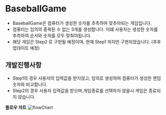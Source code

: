 # BaseballGame

* BaseballGame은 컴퓨터가 생성한 숫자를 추측하여 맞추야되는 게임입니다.
* 컴퓨터는 임의의 중복된 수 없는  3개를 생성합니다. 이떄 사용자는 생성한 숫자를 추측하여 순서와 숫자를 모두 맞춰야됩니다.
* 해당 게임은 Step2 로 구현될 예정이며, 현재 Step1 까지만 구현되었습니다. (추후 업데이트 예정)

    
## 개발진행사항
* Step1의 경우 사용자의 입력값을 받지않고, 임의로 생성하여 컴퓨터가 생성한 랜덤숫자와 비교합니다.
* Step2의 경우 사용자 입력값을 받으며,게임종료를 선택하지 않을시 게임은 종료되지 않습니다.


**플로우 차트**
![flowChart](./image/FlowChart(1A)_제출본.jpg)

